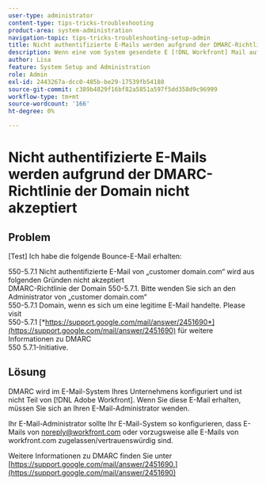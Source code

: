 ```yaml
---
user-type: administrator
content-type: tips-tricks-troubleshooting
product-area: system-administration
navigation-topic: tips-tricks-troubleshooting-setup-admin
title: Nicht authentifizierte E-Mails werden aufgrund der DMARC-Richtlinie der Domain nicht akzeptiert
description: Wenn eine vom System gesendete E [!DNL Workfront] Mail aufgrund der DMARC-Richtlinie der Domain nicht akzeptiert wird, kann Ihr E-Mail-Administrator das Problem beheben, indem er Ihr E-Mail-System so konfiguriert, dass alle E-Mails von workfront.com zugelassen werden.
author: Lisa
feature: System Setup and Administration
role: Admin
exl-id: 2443267a-dcc0-485b-be29-17539fb54188
source-git-commit: c389b4829f16bf82a5851a597f5dd358d9c96999
workflow-type: tm+mt
source-wordcount: '166'
ht-degree: 0%

---
```


# Nicht authentifizierte E-Mails werden aufgrund der DMARC-Richtlinie der Domain nicht akzeptiert

## Problem

[Test] Ich habe die folgende Bounce-E-Mail erhalten:

550-5.7.1 Nicht authentifizierte E-Mail von „customer domain.com“ wird aus folgenden Gründen nicht akzeptiert\
DMARC-Richtlinie der Domain 550-5.7.1. Bitte wenden Sie sich an den Administrator von „customer domain.com“\
550-5.7.1 Domain, wenn es sich um eine legitime E-Mail handelte. Please visit\
550-5.7.1 [*https://support.google.com/mail/answer/2451690*](https://support.google.com/mail/answer/2451690) für weitere Informationen zu DMARC\
550 5.7.1-Initiative.

## Lösung

DMARC wird im E-Mail-System Ihres Unternehmens konfiguriert und ist nicht Teil von [!DNL Adobe Workfront]. Wenn Sie diese E-Mail erhalten, müssen Sie sich an Ihren E-Mail-Administrator wenden.

Ihr E-Mail-Administrator sollte Ihr E-Mail-System so konfigurieren, dass E-Mails von noreply@workfront.com oder vorzugsweise alle E-Mails von workfront.com zugelassen/vertrauenswürdig sind.

Weitere Informationen zu DMARC finden Sie unter [https://support.google.com/mail/answer/2451690.](https://support.google.com/mail/answer/2451690)
